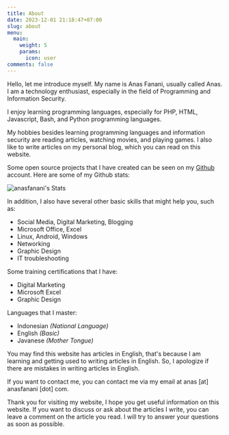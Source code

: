 ```yaml
---
title: About
date: 2023-12-01 21:18:47+07:00
slug: about
menu:
  main:
    weight: 5
    params:
      icon: user
comments: false
---
```

Hello, let me introduce myself. My name is Anas Fanani, usually called Anas. I am a technology enthusiast, especially in the field of Programming and Information Security.

I enjoy learning programming languages, especially for PHP, HTML, Javascript, Bash, and Python programming languages.

My hobbies besides learning programming languages and information security are reading articles, watching movies, and playing games. I also like to write articles on my personal blog, which you can read on this website.

Some open source projects that I have created can be seen on my [Github](https://github.com/anasfanani "Github") account. Here are some of my Github stats:

![anasfanani's Stats](https://github-readme-stats.vercel.app/api?username=anasfanani&theme=vue-dark&show_icons=true&hide_border=true&count_private=true)

In addition, I also have several other basic skills that might help you, such as:

- Social Media, Digital Marketing, Blogging
- Microsoft Office, Excel
- Linux, Android, Windows
- Networking
- Graphic Design
- IT troubleshooting

Some training certifications that I have:

- Digital Marketing
- Microsoft Excel
- Graphic Design

Languages that I master:

- Indonesian *(National Language)*
- English *(Basic)*
- Javanese *(Mother Tongue)*

You may find this website has articles in English, that's because I am learning and getting used to writing articles in English. So, I apologize if there are mistakes in writing articles in English.

If you want to contact me, you can contact me via my email at anas [at] anasfanani [dot] com.

Thank you for visiting my website, I hope you get useful information on this website. If you want to discuss or ask about the articles I write, you can leave a comment on the article you read. I will try to answer your questions as soon as possible.